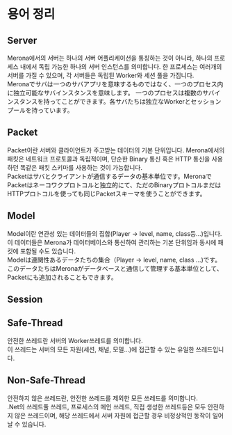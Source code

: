 용어 정리
====

Server
----
Merona에서의 서버는 하나의 서버 어플리케이션을 통칭하는 것이 아니라, 하나의 프로세스 내에서 독립 가능한 하나의 서버 인스턴스를 의미합니다.
한 프로세스는 여러개의 서버를 가질 수 있으며, 각 서버들은 독립된 Worker와 세션 풀을 가집니다.
<br>
Meronaでサバは一つのサバアプリを意味するものではなく、一つのプロセス内に独立可能なサバインスタンスを意味します。
一つのプロセスは複数のサバインスタンスを持ってことができます。各サバたちは独立なWorkerとセッションプールを持っています。

Packet
----
Packet이란 서버와 클라이언트가 주고받는 데이터의 기본 단위입니다.
Merona에서의 패킷은 네트워크 프로토콜과 독립적이며, 단순한 Binary 통신 혹은 HTTP 통신을 사용하던 똑같은 패킷 스키마를 사용하는 것이 가능합니다.
<br>
Packetはサバとクライアントが通信するデータの基本単位です。MeronaでPacketはネーコワクプロトコルと独立的にて、ただのBinaryプロトコルまだはHTTPプロトコルを使っても同じPacketスキーマを使うことができます。

Model
----
Model이란 연관성 있는 데이터들의 집합(Player -> level, name, class등...)입니다. 이 데이터들은 Merona가 데이터베이스와 통신하여 관리하는 기본 단위임과 동시에 패킷에 포함될 수도 있습니다.
<br>
Modelは連関性あるデータたちの集合（Player -> level, name, class ...)です。このデータたちはMeronaがデータベースと通信して管理する基本単位として、Packetにも追加されることもできます。

Session
----

Safe-Thread
----
안전한 쓰레드란 서버의 Worker쓰레드를 의미합니다.<br>
이 쓰레드는 서버의 모든 자원(세션, 채널, 모델...)에 접근할 수 있는 유일한 쓰레드입니다.

Non-Safe-Thread
----
안전하지 않은 쓰레드란, 안전한 쓰레드를 제외한 모든 쓰레드를 의미합니다.<br>
.Net의 쓰레드풀 쓰레드, 프로세스의 메인 쓰레드, 직접 생성한 쓰레드등은 모두 안전하지 않은 쓰레드이며, 해당 쓰레드에서 서버 자원에 접근할 경우 비정상적인 동작이 일어날 수 있습니다.
